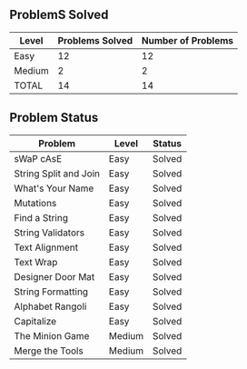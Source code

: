 ProblemS Solved
---
|Level|Problems Solved|Number of Problems|
|-----|---------------|------------------|
|Easy|12|12|
|Medium|2|2|
|TOTAL|14|14|

Problem Status
---
|Problem|Level|Status|
|-------|-----|------|
|sWaP cAsE|Easy|Solved|
|String Split and Join|Easy|Solved|
|What's Your Name|Easy|Solved|
|Mutations|Easy|Solved|
|Find a String|Easy|Solved|
|String Validators|Easy|Solved|
|Text Alignment|Easy|Solved|
|Text Wrap|Easy|Solved|
|Designer Door Mat|Easy|Solved|
|String Formatting|Easy|Solved|
|Alphabet Rangoli|Easy|Solved|
|Capitalize|Easy|Solved|
|The Minion Game|Medium|Solved|
|Merge the Tools|Medium|Solved|
